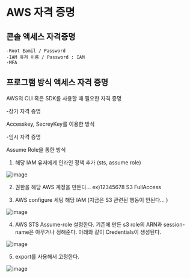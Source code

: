 # AWS 자격 증명

## 콘솔 액세스 자격증명

```
-Root Eamil / Password
-IAM 유저 이름 / Password : IAM
-MFA
```


## 프로그램 방식 액세스 자격 증명

AWS의 CLI 혹은 SDK를 사용할 때 필요한 자격 증명

-장기 자격 증명

Accesskey, SecreyKey를 이용한 방식

-임시 자격 증명

Assume Role을 통한 방식

1. 해당 IAM 유저에게 인라인 정책 추가 (sts, assume role) 

![image](https://user-images.githubusercontent.com/38831314/149662254-47ed49d4-9120-4de9-ac87-0d9ecc0a3be5.png)

2. 권한을 해당 AWS 계정을 만든다... ex)12345678 S3 FullAccess

3. AWS configure 세팅 해당 IAM (지금은 S3 관련된 행동이 안된다... )

![image](https://user-images.githubusercontent.com/38831314/149662355-c5ff79e7-dd8b-46e2-93d2-8ed4e8862c75.png)


4. AWS STS Assume-role 설정한다. 기존에 만든 s3 role의 ARN과 session-name은 아무거나 정해준다. 아래와 같이 Credentials이 생성된다.

![image](https://user-images.githubusercontent.com/38831314/149662333-9f5e011d-92e9-4631-9120-7bc3e77bb761.png)

5. export를 사용해서 고정한다.

![image](https://user-images.githubusercontent.com/38831314/149662475-25463a18-f86f-4f99-b57a-7566a8f115d1.png)





